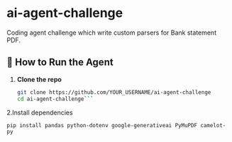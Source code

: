 # ai-agent-challenge
Coding agent challenge which write custom parsers for Bank statement PDF.


## 🧪 How to Run the Agent

1. **Clone the repo**
   ```bash
   git clone https://github.com/YOUR_USERNAME/ai-agent-challenge
   cd ai-agent-challenge```

2.Install dependencies
 ```
 pip install pandas python-dotenv google-generativeai PyMuPDF camelot-py
```
